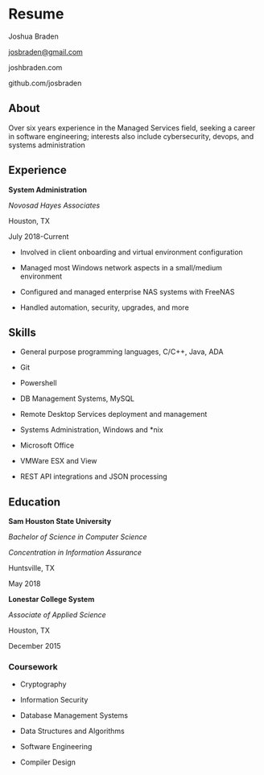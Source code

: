﻿# Resume

Joshua Braden

josbraden@gmail.com

joshbraden.com

github.com/josbraden

## About

Over six years experience in the Managed Services field, seeking a career in software engineering; interests also include cybersecurity, devops, and systems administration

## Experience

**System Administration**

_Novosad Hayes Associates_

Houston, TX

July 2018-Current

* Involved in client onboarding and virtual environment configuration

* Managed most Windows network aspects in a small/medium environment

* Configured and managed enterprise NAS systems with FreeNAS

* Handled automation, security, upgrades, and more

## Skills

* General purpose programming languages, C/C++, Java, ADA

* Git

* Powershell

* DB Management Systems, MySQL

* Remote Desktop Services deployment and management

* Systems Administration, Windows and *nix

* Microsoft Office

* VMWare ESX and View	

* REST API integrations and JSON processing

## Education

**Sam Houston State University**

_Bachelor of Science in Computer Science_

_Concentration in Information Assurance_

Huntsville, TX

May 2018

**Lonestar College System**

_Associate of Applied Science_

Houston, TX

December 2015

### Coursework

* Cryptography

* Information Security

* Database Management Systems

* Data Structures and Algorithms

* Software Engineering

* Compiler Design
